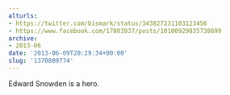 ```yaml
---
alturls:
- https://twitter.com/bismark/status/343827231103123456
- https://www.facebook.com/17803937/posts/10100929835738699
archive:
- 2013-06
date: '2013-06-09T20:29:34+00:00'
slug: '1370809774'
---
```


Edward Snowden is a hero.

